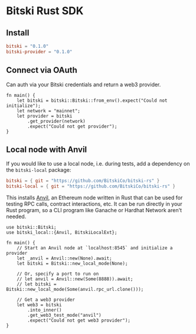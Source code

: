 # Bitski Rust SDK

## Install

```toml
bitski = "0.1.0"
bitski-provider = "0.1.0"
```

## Connect via OAuth

Can auth via your Bitski credentials and return a web3 provider.

```rust,no_run
fn main() {
    let bitski = bitski::Bitski::from_env().expect("Could not initialize");
    let network = "mainnet";
    let provider = bitski
        .get_provider(network)
        .expect("Could not get provider");
}
```

## Local node with Anvil

If you would like to use a local node, i.e. during tests, add a dependency on
the `bitski-local` package:

```toml
bitski = { git = "https://github.com/BitskiCo/bitski-rs" }
bitski-local = { git = "https://github.com/BitskiCo/bitski-rs" }
```

This installs [Anvil](https://github.com/foundry-rs/foundry/tree/master/anvil),
an Ethereum node written in Rust that can be used for testing RPC calls,
contract interactions, etc. It can be run directly in your Rust program, so a
CLI program like Ganache or Hardhat Network aren't needed.

```rust,ignore
use bitski::Bitski;
use bitski_local::{Anvil, BitskiLocalExt};

fn main() {
    // Start an Anvil node at `localhost:8545` and initialize a provider
    let _anvil = Anvil::new(None).await;
    let bitski = Bitski::new_local_mode(None);

    // Or, specify a port to run on
    // let anvil = Anvil::new(Some(8888)).await;
    // let bitski = Bitski::new_local_mode(Some(anvil.rpc_url.clone()));

    // Get a web3 provider
    let web3 = bitski
        .into_inner()
        .get_web3_test_mode("anvil")
        .expect("Could not get web3 provider");
}
```
